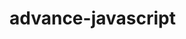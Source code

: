 # advance-javascript
<!-- git remote add origin https://github.com/sahid25/advance-javascript.git
git branch -M main -->
